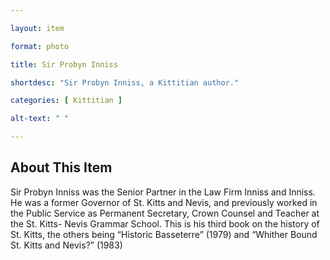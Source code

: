 ```yaml
--- 

layout: item

format: photo 

title: Sir Probyn Inniss

shortdesc: "Sir Probyn Inniss, a Kittitian author."

categories: [ Kittitian ] 

alt-text: " "

--- 
```


## About This Item 

Sir Probyn Inniss was the Senior Partner in the Law Firm Inniss and Inniss. He was a former Governor of St. Kitts and Nevis, and previously worked in the Public Service as Permanent Secretary, Crown Counsel and Teacher at the St. Kitts- Nevis Grammar School. This is his third book on the history of St. Kitts, the others being “Historic Basseterre” (1979) and “Whither Bound St. Kitts and Nevis?” (1983)
